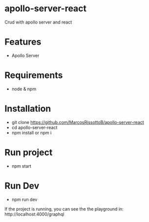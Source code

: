 # apollo-server-react

Crud with apollo server and react

# Features

- Apollo Server

# Requirements

- node & npm

# Installation

- git clone https://github.com/MarcosRissottoB/apollo-server-react
- cd apollo-server-react
- npm install or npm i

# Run project

- npm start

# Run Dev

- npm run dev

If the project is running, you can see the the playground in: http://localhost:4000/graphql
